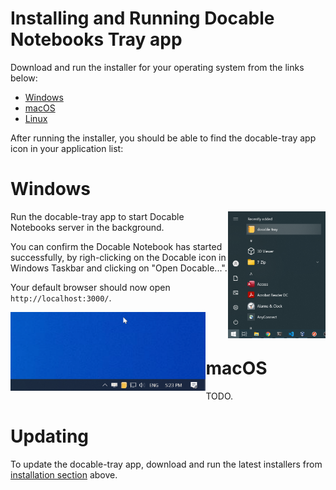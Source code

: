 # Installing and Running Docable Notebooks Tray app

Download and run the installer for your operating system from the links below:

- [Windows]()
- [macOS]()
- [Linux]()

After running the installer, you should be able to find the docable-tray app icon in your application list:

# Windows

<img align="right" src="img/docable-tray-win.png"  width="31%">

Run the docable-tray app to start Docable Notebooks server in the background. 

You can confirm the Docable Notebook has started successfully, by righ-clicking on the Docable icon in Windows Taskbar and clicking on "Open Docable...".

Your default browser should now open `http://localhost:3000/`.

<img align="left" src="img/docable-tray-win-run.gif"  width="62%">

<br>
<br>

# macOS

TODO.


# Updating

To update the docable-tray app, download and run the latest installers from [installation section]() above.




